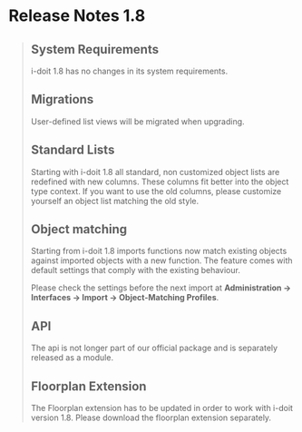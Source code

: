 # Release Notes 1.8

> System Requirements
> -------------------
> 
> i-doit 1.8 has no changes in its system requirements.
> 
> Migrations
> ----------
> 
> User-defined list views will be migrated when upgrading.
> 
> Standard Lists
> --------------
> 
> Starting with i-doit 1.8 all standard, non customized object lists are redefined with new columns. These columns fit better into the object type context. If you want to use the old columns, please customize yourself an object list matching the old style.
> 
> Object matching
> ---------------
> 
> Starting from i-doit 1.8 imports functions now match existing objects against imported objects with a new function. The feature comes with default settings that comply with the existing behaviour.
> 
> Please check the settings before the next import at **Administration → Interfaces → Import → Object-Matching Profiles**.
> 
> API
> ---
> 
> The api is not longer part of our official package and is separately released as a module.
> 
> 
> 
> Floorplan Extension
> -------------------
> 
> The Floorplan extension has to be updated in order to work with i-doit version 1.8. Please download the floorplan extension separately.